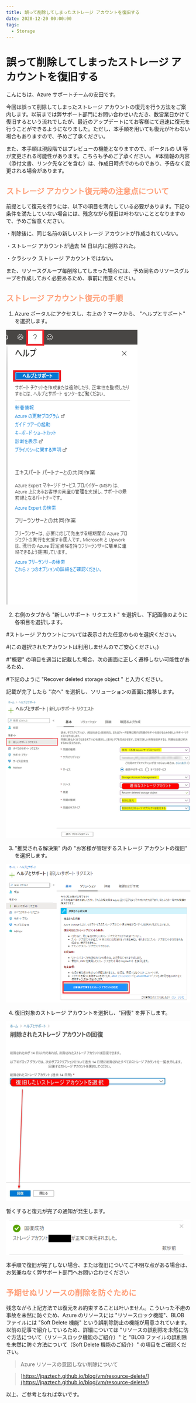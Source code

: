 ```yaml
---
title: 誤って削除してしまったストレージ アカウントを復旧する
date: 2020-12-20 00:00:00
tags:
  - Storage
---
```


# 誤って削除してしまったストレージ アカウントを復旧する


こんにちは、Azure サポートチームの安田です。


今回は誤って削除してしまったストレージ アカウントの復元を行う方法をご案内します。以前までは弊サポート部門にお問い合わせいただき、数営業日かけて復旧するという流れでしたが、最近のアップデートにてお客様にて迅速に復元を行うことができるようになりました。ただし、本手順を用いても復元が叶わない場合もありますので、予めご了承ください。

<!-- more -->

また、本手順は現段階ではプレビューの機能となりますので、ポータルの UI 等が変更される可能性があります。こちらも予めご了承ください。
#本情報の内容（添付文書、リンク先などを含む）は、作成日時点でのものであり、予告なく変更される場合があります。


<font color="LightSalmon">

## ストレージ アカウント復元時の注意点について
</font>


前提として復元を行うには、以下の項目を満たしている必要があります。下記の条件を満たしていない場合には、残念ながら復旧は叶わないこととなりますので、予めご留意ください。

・削除後に、同じ名前の新しいストレージ アカウントが作成されていない。

・ストレージ アカウントが過去 14 日以内に削除された。

・クラシック ストレージ アカウントではない。

また、リソースグループ毎削除してしまった場合には、予め同名のリソースグループを作成しておく必要あるため、事前に用意ください。



<font color="LightSalmon">

## ストレージ アカウント復元の手順
</font>

1. Azure ポータルにアクセスし、右上の ? マークから、 "ヘルプとサポート" を選択します。


![](storageAccount-Restore/Storage3.png)


2. 右側のタブから "新しいサポート リクエスト" を選択し、下記画像のように各項目を選択します。

\#ストレージ アカウントについては表示された任意のものを選択ください。

\#(この選択されたアカウントは利用しませんのでご安心ください。)

\#"概要" の項目を適当に記載した場合、次の画面に正しく遷移しない可能性があるため、

\#下記のように "Recover deleted storage object " と入力ください。

記載が完了したら "次へ" を選択し、ソリューションの画面に推移します。

![](storageAccount-Restore/Storage4.png)

3. "推奨される解決策" 内の "お客様が管理するストレージ アカウントの復旧" を選択します。


![](storageAccount-Restore/Storage9.png)

4. 復旧対象のストレージ アカウントを選択し、"回復" を押下します。

![](storageAccount-Restore/Storage7.png)

暫くすると復元が完了の通知が発生します。

![](storageAccount-Restore/Storage10.png)

本手順で復旧が完了しない場合、または復旧についてご不明な点がある場合は、お気兼ねなく弊サポート部門へお問い合わせください




<font color="LightSalmon">

## 予期せぬリソースの削除を防ぐために
</font>
残念ながら上記方法では復元をお約束することは叶いません。こういった不慮の事故を未然に防ぐため、Azure のリソースには "リソースロック機能"、BLOB ファイルには "Soft Delete 機能" という誤削除防止の機能が用意されています。以前の記事で紹介しているため、詳細については "リソースの誤削除を未然に防ぐ方法について（リソースロック機能のご紹介）" と "BLOB ファイルの誤削除を未然に防ぐ方法について（Soft Delete 機能のご紹介）" の項目をご確認ください。



>Azure リソースの意図しない削除について

>[https://jpaztech.github.io/blog/vm/resource-delete/](https://jpaztech.github.io/blog/vm/resource-delete/)



以上、ご参考となれば幸いです。

